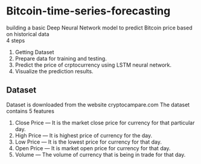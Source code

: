 # Bitcoin-time-series-forecasting

building a basic Deep Neural Network model to predict Bitcoin price based on historical data  
4 steps
1. Getting Dataset
2. Prepare data for training and testing.
3. Predict the price of crptocurrency using LSTM neural network.
4. Visualize the prediction results.  


## Dataset
Dataset is downloaded from the website cryptocampare.com
The dataset contains 5 features
1. Close Price — It is the market close price for currency for that particular day.
2. High Price — It is highest price of currency for the day.
3. Low Price — It is the lowest price for currency for that day.
4. Open Price — It is market open price for currency for that day.
5. Volume — The volume of currency that is being in trade for that day.
